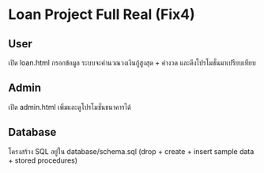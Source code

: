 # Loan Project Full Real (Fix4)

## User
เปิด loan.html กรอกข้อมูล ระบบจะคำนวณวงเงินกู้สูงสุด + ค่างวด และดึงโปรโมชั่นมาเปรียบเทียบ

## Admin
เปิด admin.html เพิ่มและดูโปรโมชั่นธนาคารได้

## Database
โครงสร้าง SQL อยู่ใน database/schema.sql (drop + create + insert sample data + stored procedures)
